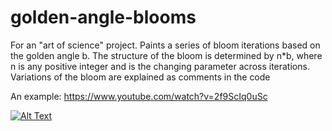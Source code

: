 # golden-angle-blooms

For an "art of science" project.
Paints a series of bloom iterations based on the golden angle b.
The structure of the bloom is determined by n*b, 
where n is any positive integer and is the changing parameter across iterations.
Variations of the bloom are explained as comments in the code

An example: https://www.youtube.com/watch?v=2f9ScIq0uSc

[![Alt Text](https://media.giphy.com/media/TKAXlI4vhu9pWnPosn/giphy.gif)](https://youtu.be/2f9ScIq0uSc?t=189)
